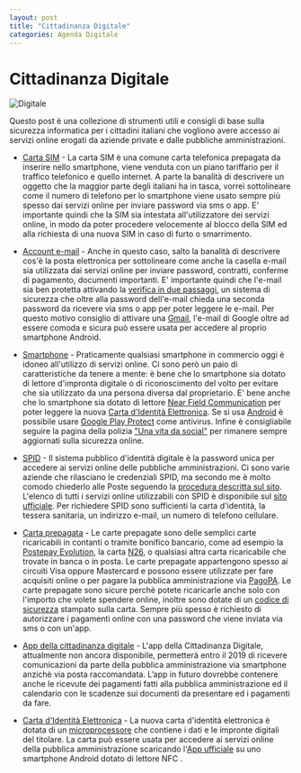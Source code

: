 ```yaml
---
layout: post
title: "Cittadinanza Digitale"
categories: Agenda Digitale
---
```


# Cittadinanza Digitale

![Digitale](/blog/images/digitale.jpg)

Questo post è una collezione di strumenti utili e consigli di base sulla sicurezza informatica per i cittadini italiani che vogliono avere accesso ai servizi online erogati da aziende private e dalle pubbliche amministrazioni.

* [Carta SIM](https://it.wikipedia.org/wiki/Carta_SIM) - La carta SIM è una comune carta telefonica prepagata da inserire nello smartphone, viene venduta con un piano tariffario per il traffico telefonico e quello internet.
A parte la banalità di descrivere un oggetto che la maggior parte degli italiani ha in tasca, vorrei sottolineare come il numero di telefono per lo smartphone viene usato sempre più spesso dai servizi online per inviare password via sms o app.
E' importante quindi che la SIM sia intestata all'utilizzatore dei servizi online, in modo da poter procedere velocemente al blocco della SIM ed alla richiesta di una nuova SIM in caso di furto o smarrimento.

* [Account e-mail](https://it.wikipedia.org/wiki/Posta_elettronica) - Anche in questo caso, salto la banalità di descrivere cos'è la posta elettronica per sottolineare come anche la casella e-mail sia utilizzata dai servizi online per inviare password, contratti, conferme di pagamento, documenti importanti.
E' importante quindi che l'e-mail sia ben protetta attivando la [verifica in due passaggi](https://www.google.com/landing/2step/), un sistema di sicurezza che oltre alla password dell'e-mail chieda una seconda password da ricevere via sms o app per poter leggere le e-mail.
Per questo motivo consiglio di attivare una [Gmail](https://www.google.com/intl/it/gmail/about/), l'e-mail di Google oltre ad essere comoda e sicura può essere usata per accedere al proprio smartphone Android.

* [Smartphone](https://it.wikipedia.org/wiki/Smartphone) - Praticamente qualsiasi smartphone in commercio oggi è idoneo all'utilizzo di servizi online.
Ci sono però un paio di caratteristiche da tenere a mente: è bene che lo smartphone sia dotato di lettore d'impronta digitale o di riconoscimento del volto per evitare che sia utilizzato da una persona diversa dal proprietario.
E' bene anche che lo smartphone sia dotato di lettore [Near Field Communication](https://it.wikipedia.org/wiki/Near_Field_Communication) per poter leggere la nuova [Carta d'Identità Elettronica](http://www.cartaidentita.interno.gov.it/il-microprocessore/).
Se si usa [Android](https://www.android.com/) è possibile usare [Google Play Protect](https://www.android.com/play-protect/) come antivirus.
Infine è consigliabile seguire la pagina della polizia ["Una vita da social"](https://www.facebook.com/unavitadasocial/) per rimanere sempre aggiornati sulla sicurezza online.

* [SPID](https://www.spid.gov.it/) - Il sistema pubblico d'identità digitale è la password unica per accedere ai servizi online delle pubbliche amministrazioni.
Ci sono varie aziende che rilasciano le credenziali SPID, ma secondo me è molto comodo chiederlo alle Poste seguendo la [procedura descritta sul sito](https://posteid.poste.it/).
L'elenco di tutti i servizi online utilizzabili con SPID è disponibile sul [sito ufficiale](https://www.spid.gov.it/servizi).
Per richiedere SPID sono sufficienti la carta d'identità, la tessera sanitaria, un indirizzo e-mail, un numero di telefono cellulare.


* [Carta prepagata](https://it.wikipedia.org/wiki/Carta_prepagata) - Le carte prepagate sono delle semplici carte ricaricabili in contanti o tramite bonifico bancario, come ad esempio la [Postepay Evolution](https://postepay.poste.it/prodotti/postepay-evolution.html), la carta [N26](https://n26.com/), o qualsiasi altra carta ricaricabile che trovate in banca o in posta.
Le carte prepagate appartengono spesso ai circuiti Visa oppure Mastercard e possono essere utilizzate per fare acquisiti online o per pagare la pubblica amministrazione via [PagoPA](https://teamdigitale.governo.it/it/projects/pagamenti-digitali.htm).
Le carte prepagate sono sicure perchè potete ricaricarle anche solo con l'importo che volete spendere online, inoltre sono dotate di un [codice di sicurezza](https://it.wikipedia.org/wiki/Card_Security_Code) stampato sulla carta.
Sempre più spesso è richiesto di autorizzare i pagamenti online con una password che viene inviata via sms o con un'app.

* [App della cittadinanza digitale](https://io.italia.it/) - L'app della Cittadinanza Digitale, attualmente non ancora disponibile, permetterà entro il 2019 di ricevere comunicazioni da parte della pubblica amministrazione via smartphone anzichè via posta raccomandata.
L’app in futuro dovrebbe contenere anche le ricevute dei pagamenti fatti alla pubblica amministrazione ed il calendario con le scadenze sui documenti da presentare ed i pagamenti da fare.

* [Carta d'Identità Elettronica](http://www.cartaidentita.interno.gov.it/) - La nuova carta d'identità elettronica è dotata di un [microprocessore](http://www.cartaidentita.interno.gov.it/il-microprocessore/) che contiene i dati e le impronte digitali del titolare.
La carta può essere usata per accedere ai servizi online della pubblica amministrazione scaricando l'[App ufficiale](https://www.cartaidentita.interno.gov.it/cie-id/) su uno smartphone Android dotato di lettore NFC .
